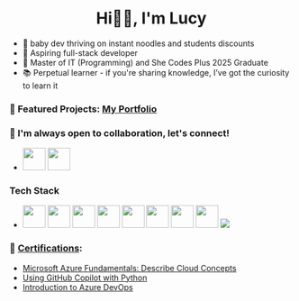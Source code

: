 <h1 align="center">Hi👋🏻, I'm Lucy</h1>

- 🐣 baby dev thriving on instant noodles and students discounts
- 🌱 Aspiring full-stack developer
- 💫 Master of IT (Programming) and She Codes Plus 2025 Graduate
- 📚 Perpetual learner - if you're sharing knowledge, I’ve got the curiosity to learn it

### 🚀 Featured Projects: <a href="https://duong-28.github.io/lucy-portfolio/">My Portfolio</a>

### 🌿 I'm always open to collaboration, let's connect!
- <p>
    <a href="https://www.linkedin.com/in/duong-nguyenthuy/"><img src="https://cdn.jsdelivr.net/gh/devicons/devicon/icons/linkedin/linkedin-original.svg" width="40" height="40"/></a>
    <a href="mailto:thuyduong.kt.ftu@gmail.com"><img src="https://cdn.jsdelivr.net/gh/devicons/devicon/icons/google/google-original.svg" width="40" height="40"/></a>
  </p>

### Tech Stack
- <p>
    <img src="https://cdn.jsdelivr.net/gh/devicons/devicon/icons/python/python-original.svg" width="40" height="40"/>
    <img src="https://cdn.jsdelivr.net/gh/devicons/devicon/icons/git/git-original.svg" width="40" height="40"/>
    <img src="https://cdn.jsdelivr.net/gh/devicons/devicon/icons/html5/html5-original.svg" width="40" height="40"/>
    <img src="https://cdn.jsdelivr.net/gh/devicons/devicon@latest/icons/css3/css3-original-wordmark.svg" width="40" height="40"/>   
    <img src="https://cdn.jsdelivr.net/gh/devicons/devicon/icons/javascript/javascript-original.svg" width="40" height="40"/>
    <img src="https://cdn.jsdelivr.net/gh/devicons/devicon/icons/react/react-original.svg" width="40" height="40"/>
    <img src="https://cdn.jsdelivr.net/gh/devicons/devicon/icons/postgresql/postgresql-original.svg" width="40" height="40"/>
    <img src="https://cdn.jsdelivr.net/gh/devicons/devicon@latest/icons/canva/canva-original.svg"width="40" height="40"/>
    <img src="https://img.shields.io/badge/DRF-092E20?style=for-the-badge&logo=django&logoColor=white"/>
  </p>

### 🌟 <a href="https://learn.microsoft.com/en-us/users/duongnguyen-7105/">Certifications</a>: 
- <a href="https://learn.microsoft.com/api/achievements/share/en-us/DuongNguyen-7105/ZKU5J6P2?sharingId=E85F8B396CBAC628">Microsoft Azure Fundamentals: Describe Cloud Concepts</a>
- <a href="https://learn.microsoft.com/api/achievements/share/en-us/DuongNguyen-7105/CFP26H49?sharingId=E85F8B396CBAC628">Using GitHub Copilot with Python</a>
- <a href="https://learn.microsoft.com/api/achievements/share/en-us/DuongNguyen-7105/YQGJHZGR?sharingId=E85F8B396CBAC628">Introduction to Azure DevOps</a>
